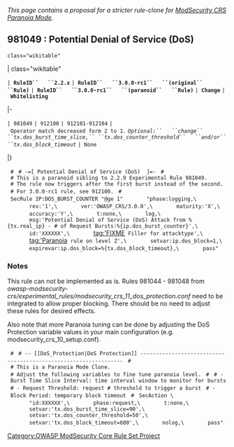 *This page contains a proposal for a stricter rule-clone for
[ModSecurity CRS Paranoia
Mode](OWASP_ModSec_CRS_Paranoia_Mode "wikilink").*

## 981049 : Potential Denial of Service (DoS)

`class="wikitable"`

| class="wikitable"

`| `**`RuleID``   ``2.2.x`**
`| `**`RuleID``   ``3.0.0-rc1``   ``(original``   ``Rule)`**
`| `**`RuleID``   ``3.0.0-rc1``   ``(paranoid``   ``Rule)`**
`| `**`Change`**
`| `**`Whitelisting`**

|-

`| 981049`
`| 912100`
`| 912101-912104`
`| Operator match decreased form 2 to 1.`
*`Optional:``   ``change``   ``tx.dos_burst_time_slice,``
 ``tx.dos_counter_threshold``   ``and/or``   ``tx.dos_block_timeout`*
`| None`

|}

` #`
` # -=[ Potential Denial of Service (DoS)  ]=-`
` #`
` # This is a paranoid sibling to 2.2.9 Experimental Rule 981049.`
` # The rule now triggers after the first burst instead of the second.`
` # For 3.0.0-rc1 rule, see 912100.`
` #`
` SecRule IP:DOS_BURST_COUNTER "@ge 1"`
`       "phase:logging,\`
`       rev:'1',\`
`       ver:'OWASP_CRS/3.0.0',\`
`       maturity:'X',\`
`       accuracy:'Y',\`
`       t:none,\`
`       log,\`
`       msg:'Potential Denial of Service (DoS) Attack from %{tx.real_ip} - # of Request Bursts:%{ip.dos_burst_counter}',\`
`       id:'XXXXXX',\`
`       `<tag:'FIXME>` Filler for attacktype',\`
`       `<tag:'Paranoia>` rule on level Z',\`
`       setvar:ip.dos_block=1,\`
`       expirevar:ip.dos_block=%{tx.dos_block_timeout},\`
`       pass"`

### Notes

This rule can not be implemented as is. Rules 981044 - 981048 from
*owasp-modsecurity-crs/experimental_rules/modsecurity_crs_11_dos_protection.conf*
need to be integrated to allow proper blocking. There should be no need
to adjust these rules for desired effects.

Also note that more Paranoia tuning can be done by adjusting the DoS
Protection variable values in your main configuration (e.g.
modsecurity_crs_10_setup.conf).

` #`
` # -- [[DoS_Protection|DoS Protection]] ----------------------------------------------------------------`
` #`
` # This is a Paranoia Mode Clone.`
` # Adjust the following variables to fine tune paranoia level.`
` #`
` # - Burst Time Slice Interval: time interval window to monitor for bursts`
` # - Request Threshold: request # threshold to trigger a burst`
` # - Block Period: temporary block timeout`
` #`
` SecAction \`
`       "id:XXXXXX',\`
`       phase:request,\`
`       t:none,\`
`       setvar:'tx.dos_burst_time_slice=90',\`
`       setvar:'tx.dos_counter_threshold=50',\`
`       setvar:'tx.dos_block_timeout=600',\`
`       nolog,\`
`       pass"`

[Category:OWASP ModSecurity Core Rule Set
Project](Category:OWASP_ModSecurity_Core_Rule_Set_Project "wikilink")